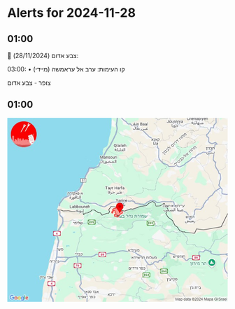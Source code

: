 # Alerts for 2024-11-28

## 01:00

🔴 צבע אדום (28/11/2024):

03:00:
• קו העימות: ערב אל עראמשה (מיידי)

צופר - צבע אדום

## 01:00

![Photo](images/38063.jpg)

